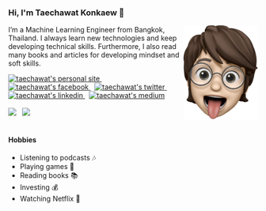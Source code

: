 ### Hi, I'm Taechawat Konkaew 👋

<img align="right" src="https://github.com/luangtatipsy/luangtatipsy/blob/master/memoji.png" alt="taechawat's memoji" width="150px"/>

I’m a Machine Learning Engineer from Bangkok, Thailand. I always learn new technologies and keep developing technical skills. Furthermore, I also read many books and articles for developing mindset and soft skills.

<a href="https://luangtatipsy.github.io">
  <img src="https://img.icons8.com/color/32/000000/internet--v2.png" alt="taechawat's personal site" />
</a>
&nbsp;
<a href="https://facebook.com/luangtatipsyy">
  <img src="https://img.icons8.com/color/32/000000/facebook.png" alt="taechawat's facebook" />
</a>
&nbsp;
<a href="https://www.twitter.com/taechawatk/">
  <img src="https://img.icons8.com/fluent/32/000000/twitter.png" alt="taechawat's twitter"/>
</a>
&nbsp;
<a href="https://www.linkedin.com/in/taechawatk/">
  <img src="https://img.icons8.com/fluent/32/000000/linkedin.png" alt="taechawat's linkedin"/>
</a>
&nbsp;
<a href="https://medium.com/@luangtatipsy">
  <img src="https://img.icons8.com/color/32/000000/medium-monogram.png" alt="taechawat's medium"/>
</a>
<br/>
<br/>

<div>
 <img src="https://github-readme-stats.vercel.app/api/top-langs/?username=luangtatipsy&layout=compact&show_icons=true&theme=slateorange&hide_border=true" height="132px" />
 &nbsp;
 <img src="https://github-readme-stats.vercel.app/api?username=luangtatipsy&count_private=true&show_icons=true&theme=slateorange&hide=stars&hide_border=true" height="132px" />
</div>

<br/>

#### Hobbies
- Listening to podcasts 🎶
- Playing games 👾
- Reading books 📚
- Investing 💰
- Watching Netflix 👀
